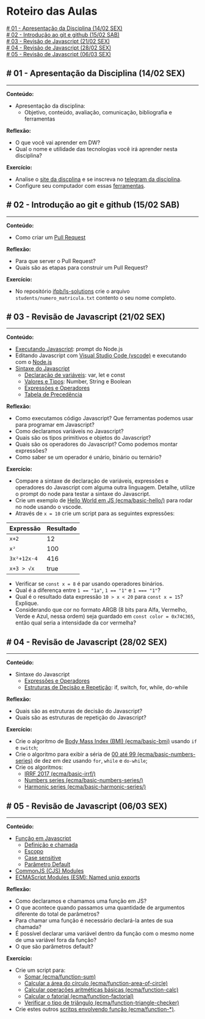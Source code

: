 # Roteiro das Aulas

[\# 01 - Apresentação da Disciplina (14/02 SEX)](#-01---apresentação-da-disciplina-1402-sex)<br>
[\# 02 - Introdução ao git e github (15/02 SAB)](#-02---introdução-ao-git-e-github-1502-sab)<br>
[\# 03 - Revisão de Javascript (21/02 SEX)](#-03---revisão-de-javascript-2102-sex)<br>
[\# 04 - Revisão de Javascript (28/02 SEX)](#-04---revisão-de-javascript-2802-sex)<br>
[\# 05 - Revisão de Javascript (06/03 SEX)](#-05---revisão-de-javascript-0603-sex)<br>

## \# 01 - Apresentação da Disciplina (14/02 SEX)

---

**Conteúdo:**

- Apresentação da disciplina:
  - Objetivo, conteúdo, avaliação, comunicação, bibliografia e ferramentas

**Reflexão:**

- O que você vai aprender em DW?
- Qual o nome e utilidade das tecnologias você irá aprender nesta disciplina?

**Exercício:**

- Analise o [site da discplina](https://ifpb.github.io/lp2/) e se inscreva no [telegram da disciplina](https://t.me/joinchat/ifpblp22020).
- Configure seu computador com essas [ferramentas](TOOLS.md).

## \# 02 - Introdução ao git e github (15/02 SAB)

---

**Conteúdo:**

- Como criar um [Pull Request](https://github.com/ifpb/pull-request-guide)

**Reflexão:**

- Para que server o Pull Request?
- Quais são as etapas para construir um Pull Request?

**Exercício:**

- No repositório [ifpb/ls-solutions](https://github.com/ifpb/ls-solutions/) crie o arquivo `students/numero_matricula.txt` contento o seu nome completo.

## \# 03 - Revisão de Javascript (21/02 SEX)

---

**Conteúdo:**

- [Executando Javascript](https://ifpb.github.io/javascript-exercises/ecma/running-javascript.html): prompt do Node.js
- Editando Javascript com [Visual Studio Code (vscode)](http://code.visualstudio.com) e executando com o [Node.js](https://nodejs.org/en/)
- [Sintaxe do Javascript](https://ifpb.github.io/javascript-guide/ecma/)
  - [Declaração de variáveis](https://ifpb.github.io/javascript-guide/ecma/variable/): var, let e const
  - [Valores e Tipos](https://ifpb.github.io/javascript-guide/ecma/values-and-types/): Number, String e Boolean
  - [Expressões e Operadores](https://ifpb.github.io/javascript-guide/ecma/expression-and-operator/)
  - [Tabela de Precedência](https://developer.mozilla.org/en-US/docs/Web/JavaScript/Reference/Operators/Operator_Precedence)

**Reflexão:**

- Como executamos código Javascript? Que ferramentas podemos usar para programar em Javascript?
- Como declaramos variáveis no Javascript?
- Quais são os tipos primitivos e objetos do Javascript?
- Quais são os operadores do Javascript? Como podemos montar expressões?
- Como saber se um operador é unário, binário ou ternário?

**Exercício:**

- Compare a sintaxe de declaração de variáveis, expressões e operadores do Javascript com alguma outra linguagem. Detalhe, utilize o prompt do node para testar a sintaxe do Javascript.
- Crie um exemplo de [Hello World em JS (ecma/basic-hello/)](https://ifpb.github.io/exercises/problems/algorithms/basic-hello/) para rodar no node usando o vscode.
- Através de `x = 10` crie um script para as seguintes expressões:

| Expressão   | Resultado |
| ----------- | --------- |
| `x+2`       | 12        |
| `x²`        | 100       |
| `3x²+12x-4` | 416       |
| `x+3 > √x`  | true      |

- Verificar se `const x = 8` é par usando operadores binários.
- Qual é a diferença entre `1 == "1a"`, `1 == "1"` e `1 === "1"`?
- Qual é o resultado data expressão `10 > x < 20` para `const x = 15`? Explique.
- Considerando que cor no formato ARGB (8 bits para Alfa, Vermelho, Verde e Azul, nessa ordem) seja guardado em `const color = 0x74C365`, então qual seria a intensidade da cor vermelha?

## \# 04 - Revisão de Javascript (28/02 SEX)

---

**Conteúdo:**

- Sintaxe do Javascript
  - [Expressões e Operadores](https://ifpb.github.io/javascript-guide/ecma/expression-and-operator/)
  - [Estruturas de Decisão e Repetição](https://ifpb.github.io/javascript-guide/ecma/statements-and-declarations/): if, switch, for, while, do-while

**Reflexão:**

- Quais são as estruturas de decisão do Javascript?
- Quais são as estruturas de repetição do Javascript?

**Exercício:**

- Crie o algoritmo de [Body Mass Index (BMI) (ecma/basic-bmi)](https://ifpb.github.io/exercises/problems/algorithms/basic-bmi/) usando `if` e `switch`;
- Crie o algoritmo para exibir a séria de [00 até 99 (ecma/basic-numbers-series)](https://ifpb.github.io/javascript-exercises/ecma/basic/numbers/) de dez em dez usando `for`, `while` e `do-while`;
- Crie os algoritmos:
  - [IRRF 2017 (ecma/basic-irrf/)](https://ifpb.github.io/exercises/problems/algorithms/basic-irrf/)
  - [Numbers series (ecma/basic-numbers-series/)](https://ifpb.github.io/exercises/problems/algorithms/basic-numbers-series/)
  - [Harmonic series (ecma/basic-harmonic-series/)](https://ifpb.github.io/exercises/problems/algorithms/basic-harmonic-series/)

## \# 05 - Revisão de Javascript (06/03 SEX)

---

**Conteúdo:**

- [Função em Javascript](https://ifpb.github.io/javascript-guide/ecma/function/)
  - [Definição e chamada](https://ifpb.github.io/javascript-guide/ecma/function/#defining-functions--function-statement)
  - [Escopo](https://ifpb.github.io/javascript-guide/ecma/function/#scope)
  - [Case sensitive](https://ifpb.github.io/javascript-guide/ecma/function/#case-sensitive)
  - [Parâmetro Default](https://ifpb.github.io/javascript-guide/ecma/function/#default-parameters)
- [CommonJS (CJS) Modules](https://ifpb.github.io/javascript-guide/ecma/modules/#node-modules---cjs)
- [ECMAScript Modules (ESM): Named uniq exports](https://ifpb.github.io/javascript-guide/ecma/modules/#named-uniq-export)

**Reflexão:**

- Como declaramos e chamamos uma função em JS?
- O que acontece quando passamos uma quantidade de argumentos diferente do total de parâmetros?
- Para chamar uma função é necessário declará-la antes de sua chamada?
- É possível declarar uma variável dentro da função com o mesmo nome de uma variável fora da função?
- O que são parâmetros default?

**Exercício:**

- Crie um script para:
  - [Somar (ecma/function-sum)](https://ifpb.github.io/exercises/problems/algorithms/function-sum/)
  - [Calcular a área do círculo (ecma/function-area-of-circle)](https://ifpb.github.io/exercises/problems/algorithms/function-area-of-circle/)
  - [Calcular operações aritméticas básicas (ecma/function-calc)](https://ifpb.github.io/exercises/problems/algorithms/function-calc/)
  - [Calcular o fatorial (ecma/function-factorial)](https://ifpb.github.io/exercises/problems/algorithms/function-factorial/)
  - [Verificar o tipo de triângulo (ecma/function-triangle-checker)](https://ifpb.github.io/exercises/problems/algorithms/function-triangle-checker/)
- Crie estes outros [scritps envolvendo função (ecma/function-\*)](https://ifpb.github.io/exercises/problems/algorithms/).

<!--

## \# 06 - Node (13/03 SEX)

---

## \# 07 - (20/03 SEX)

---

## \# 08 - (27/03 SEX)

---

## \# 09 - (03/04 SEX)

---

## \# 10 - (17/04 SEX)

---

## \# 11 - (18/04 SAB)

---

## \# 12 - (24/04 SEX)

---

## \# 13 - (08/05 SEX)

---

## \# 14 - (15/05 SEX)

---

## \# 15 - (22/05 SEX)

---

## \# 16 - (29/05 SEX)

---

## \# 17 - (05/06 SEX)

---

## \# 18 - (12/06 SEX)

---

## \# 19 - (19/06 SEX)

---

## \# 20 - (20/06 SAB)

---

## \# 21 - (26/06 SEX)

---

## \# 22 - (31/07 SEX)

---

## \# 23 - (07/08 SEX)

---

## \# 24 - (14/08 SEX)

---

## \# 25 - (21/08 SEX)

---

## \# 26 - (28/08 SEX)

---

## \# 27 - (04/09 SEX)

---

## \# 28 - (11/09 SEX)

---

## \# 29 - (18/09 SEX)

---

## \# 30 - (25/09 SEX)

---

## \# 31 - (02/10 SEX)

---

## \# 32 - (09/10 SEX)

---

## \# 33 - (16/10 SEX)

---

## \# 34 - (23/10 SEX)

---

## \# 35 - (30/10 SEX)

---

## \# 36 - (06/11 SEX)

---

## \# 37 - (13/11 SEX)

---

## \# 38 - (20/11 SEX)

---

## \# 39 - (27/11 SEX)

---

## \# 40 - (04/12 SEX) Projeto Final

---
-->
